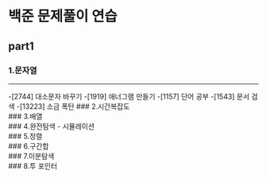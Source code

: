 # 백준 문제풀이 연습
## part1
### 1.문자열 <br>
<hr>
-[2744] 대소문자 바꾸기
-[1919] 애너그램 만들기
-[1157] 단어 공부
-[1543] 문서 검색
-[13223] 소금 폭탄
### 2.시간복잡도 <br>
### 3.배열 <br>
### 4.완전탐색 - 시뮬레이션 <br>
### 5.정렬 <br>
### 6.구간합 <br> 
### 7.이분탐색 <br>
### 8.투 포인터 <br>
